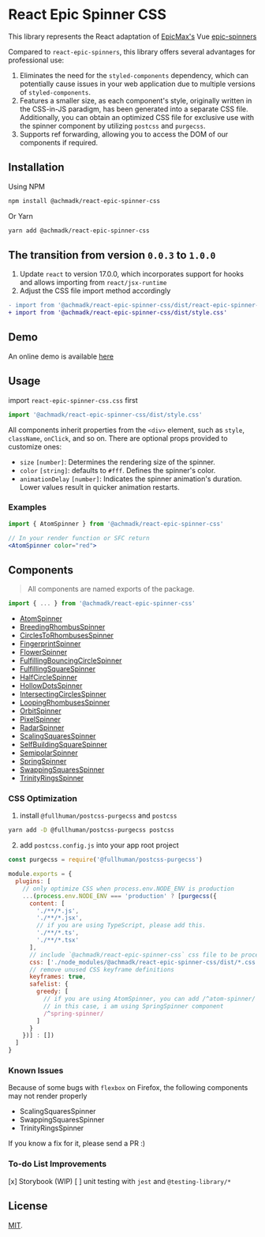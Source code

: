 # React Epic Spinner CSS

This library represents the React adaptation of [EpicMax's](https://github.com/epicmaxco/epic-spinners) Vue [epic-spinners](http://epic-spinners.epicmax.co/)

Compared to `react-epic-spinners`, this library offers several advantages for professional use:
1. Eliminates the need for the `styled-components` dependency, which can potentially cause issues in your web application due to multiple versions of `styled-components`.
1. Features a smaller size, as each component's style, originally written in the CSS-in-JS paradigm, has been generated into a separate CSS file. Additionally, you can obtain an optimized CSS file for exclusive use with the spinner component by utilizing `postcss` and `purgecss`.
1. Supports ref forwarding, allowing you to access the DOM of our components if required.

## Installation

Using NPM

```bash
npm install @achmadk/react-epic-spinner-css
```

Or Yarn

```bash
yarn add @achmadk/react-epic-spinner-css
```

## The transition from version `0.0.3` to `1.0.0`
1. Update `react` to version 17.0.0, which incorporates support for hooks and allows importing from `react/jsx-runtime`
2. Adjust the CSS file import method accordingly

```diff
- import from '@achmadk/react-epic-spinner-css/dist/react-epic-spinner-css.css'
+ import from '@achmadk/react-epic-spinner-css/dist/style.css'
```

## Demo

An online demo is available [here](https://bondz.github.io/react-epic-spinners/)

## Usage

import `react-epic-spinner-css.css` first

```ts
import '@achmadk/react-epic-spinner-css/dist/style.css'
```

All components inherit properties from the `<div>` element, such as `style`, `className`, `onClick`, and so on. There are optional props provided to customize ones:

* `size` `[number]`: Determines the rendering size of the spinner.
* `color` `[string]`: defaults to `#fff`. Defines the spinner's color.
* `animationDelay` `[number]`: Indicates the spinner animation's duration. Lower values result in quicker animation restarts.

### Examples

```jsx
import { AtomSpinner } from '@achmadk/react-epic-spinner-css'

// In your render function or SFC return
<AtomSpinner color="red">
```

## Components

> All components are named exports of the package.

```jsx
import { ... } from '@achmadk/react-epic-spinner-css'
```

* [AtomSpinner](/src/components/AtomSpinner.tsx)
* [BreedingRhombusSpinner](/src/components/BreedingRhombusSpinner.tsx)
* [CirclesToRhombusesSpinner](/src/components/CirclesToRhombusesSpinner.tsx)
* [FingerprintSpinner](/src/components/FingerprintSpinner.tsx)
* [FlowerSpinner](/src/components/FlowerSpinner.tsx)
* [FulfillingBouncingCircleSpinner](/src/components/FulfillingBouncingCircleSpinner.tsx)
* [FulfillingSquareSpinner](/src/components/FulfillingSquareSpinner.tsx)
* [HalfCircleSpinner](/src/components/HalfCircleSpinner.tsx)
* [HollowDotsSpinner](/src/components/HollowDotsSpinner.tsx)
* [IntersectingCirclesSpinner](/src/components/IntersectingCirclesSpinner.tsx)
* [LoopingRhombusesSpinner](/src/components/LoopingRhombusesSpinner.tsx)
* [OrbitSpinner](/src/components/OrbitSpinner.tsx)
* [PixelSpinner](/src/components/PixelSpinner.tsx)
* [RadarSpinner](/src/components/RadarSpinner.tsx)
* [ScalingSquaresSpinner](/src/components/ScalingSquaresSpinner.tsx)
* [SelfBuildingSquareSpinner](/src/components/SelfBuildingSquareSpinner.tsx)
* [SemipolarSpinner](/src/components/SemipolarSpinner.tsx)
* [SpringSpinner](/src/components/SpringSpinner.tsx)
* [SwappingSquaresSpinner](/src/components/SwappingSquaresSpinner.tsx)
* [TrinityRingsSpinner](/src/components/TrinityRingsSpinner.tsx)

### CSS Optimization

1. install `@fullhuman/postcss-purgecss` and `postcss`

  ```sh
  yarn add -D @fullhuman/postcss-purgecss postcss
  ```

2. add `postcss.config.js` into your app root project

```js
const purgecss = require('@fullhuman/postcss-purgecss')

module.exports = {
  plugins: [
    // only optimize CSS when process.env.NODE_ENV is production
    ...(process.env.NODE_ENV === 'production' ? [purgecss({
      content: [
        './**/*.js',
        './**/*.jsx',
        // if you are using TypeScript, please add this.
        './**/*.ts',
        './**/*.tsx'
      ],
      // include `@achmadk/react-epic-spinner-css` css file to be processed.
      css: ['./node_modules/@achmadk/react-epic-spinner-css/dist/*.css'],
      // remove unused CSS keyframe definitions
      keyframes: true,
      safelist: {
        greedy: [
          // if you are using AtomSpinner, you can add /^atom-spinner/ .
          // in this case, i am using SpringSpinner component
          /^spring-spinner/
        ]
      }
    })] : [])
  ]
}

```

### Known Issues

Because of some bugs with `flexbox` on Firefox, the following components may not render properly

* ScalingSquaresSpinner
* SwappingSquaresSpinner
* TrinityRingsSpinner

If you know a fix for it, please send a PR :)

### To-do List Improvements
[x] Storybook (WIP)
[ ] unit testing with `jest` and `@testing-library/*`

## License

[MIT](LICENSE).
